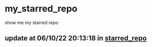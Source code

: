 # my_starred_repo
show me my starred repo

update at 06/10/22 20:13:18 in [starred_repo](./index.html)
---

